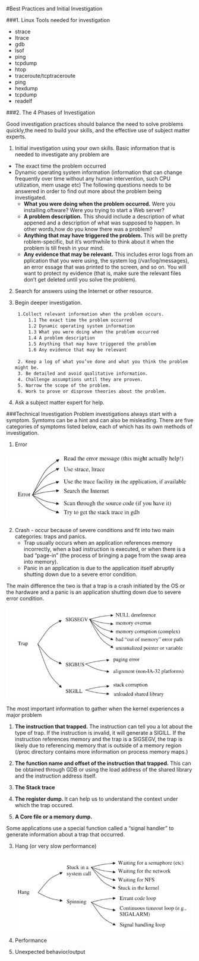 #Best Practices and Initial Investigation

###1. Linux Tools needed for investigation
  - strace
  - ltrace
  - gdb
  - lsof
  - ping
  - tcpdump
  - htop
  - traceroute/tcptraceroute
  - ping
  - hexdump
  - tcpdump
  - readelf
  
###2. The 4 Phases of Investigation
 
Good investigation practices should balance the need to solve problems quickly,the need to build your skills, and the effective use of subject matter experts.

1. Initial investigation using your own skills.
Basic information that is needed to investigate any problem are
  - The exact time the problem occurred
  - Dynamic operating system information (information that can change frequently over time without any human intervention, such CPU utilization, mem usage etc)
    The following questions needs to be answered in order to find out more about the problem being investigated.
      - <b>What you were doing when the problem occurred.</b> Were you installing oftware? Were you trying to start a Web server?
      - <b>A problem description.</b> This should include a description of what appened and a description of what was supposed to happen. In other words,how do you know there was a problem?
      - <b>Anything that may have triggered the problem.</b> This will be pretty roblem-specific, but it’s worthwhile to think about it when the problem is till fresh in your mind.
      - <b>Any evidence that may be relevant.</b> This includes error logs from an pplication that you were using, the system log (/var/log/messages), an error essage that was printed to the screen, and so on. You will want to protect ny evidence (that is, make sure the relevant files don’t get deleted until you solve the problem).
  
2. Search for answers using the Internet or other resource.

3. Begin deeper investigation.

        1.Collect relevant information when the problem occurs.
            1.1 The exact time the problem occurred
            1.2 Dynamic operating system information
            1.3 What you were doing when the problem occurred
            1.4 A problem description
            1.5 Anything that may have triggered the problem
            1.6 Any evidence that may be relevant
            
        2. Keep a log of what you’ve done and what you think the problem might be.
        3. Be detailed and avoid qualitative information.
        4. Challenge assumptions until they are proven.
        5. Narrow the scope of the problem.
        6. Work to prove or disprove theories about the problem.
    
3. Ask a subject matter expert for help.

###Technical Investigation
Problem investigations always start with a symptom. Symtoms can be a hint and can also be misleading. There are five categories of symptoms listed below, each of which has its own methods of investigation.

1. Error

  ![](images/self-service-linux-error.jpg)
  
2. Crash - occur because of severe conditions and fit into two main categories: traps and panics. 
      - Trap usually occurs when an application references memory incorrectly, when a bad instruction is executed, or when there is a bad “page-in” (the process of bringing a page from the swap area into memory).
      - Panic in an application is due to the application itself abruptly shutting down due to a severe error condition.

The main difference the two is that a trap is a crash initiated by the OS or the hardware and a panic is an application shutting down due to severe error condition.

  ![](images/self-service-linux-trap.jpg)
  
  The most important information to gather when the kernel experiences a major problem 
   1. <b>The instruction that trapped.</b> The instruction can tell you a lot about the type of trap. If the instruction is invalid, it will generate a SIGILL. If the instruction references memory and the trap is a SIGSEGV, the trap is likely due to referencing memory that is outside of a memory region (/proc directory contains more information on process memory maps.)

   2. <b>The function name and offset of the instruction that trapped.</b> This can be obtained through GDB or using the load address of the shared library and the instruction address itself.

   3. <b> The Stack trace </b>

   4. <b> The register dump. </b> It can help us to understand the context under which the trap occured.

   5. <b> A Core file or a memory dump. </b>

Some applications use a special function called a “signal handler” to generate information about a trap that occurred.

3. Hang (or very slow performance)

     ![](images/self-service-linux-hang.jpg)
     
4. Performance

5. Unexpected behavior/output
